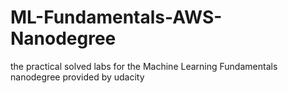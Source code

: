 # ML-Fundamentals-AWS-Nanodegree
the practical solved labs for the Machine Learning Fundamentals nanodegree provided by udacity
